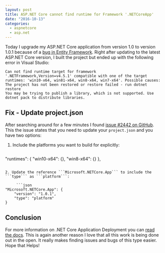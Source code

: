 ```yaml
---
layout: post
title: ASP.NET Core cannot find runtime for Framework '.NETCoreApp'
date: "2016-10-13"
categories:
  - aspnetcore
  - asp.net
---
```


Today I upgrade my ASP.NET Core application from version 1.0 to version 1.0.1 because of a [bug in Entity Framework](https://github.com/aspnet/EntityFramework/issues/5454).   Right after updating to the latest ASP.NET Core version, I built the project but ended up with the following error in Visual Studio:

```
Can not find runtime target for framework '.NETFramework,Version=v4.5.1' compatible with one of the target runtimes: 'win10-x64, win81-x64, win8-x64, win7-x64'. Possible causes:
The project has not been restored or restore failed - run dotnet restore
You may be trying to publish a library, which is not supported. Use dotnet pack to distribute libraries.
```

## Fix - Update project.json
After searching around for a few minutes I found [issue #2442 on GitHub](https://github.com/dotnet/cli/issues/2442#issuecomment-233154291).  This the issue states that you need to update your ```project.json``` and you have two options:

1. Include the platforms you want to build for explicitly:

     ```json
"runtimes": {
    "win10-x64": {},
    "win8-x64": {} 
},
```

2. Update the reference ```Microsoft.NETCore.App``` to include the ```type``` as ```platform```:

     ```json
"Microsoft.NETCore.App": {
    "version": "1.0.1",
    "type": "platform"
}
```

## Conclusion 
For more information on .NET Core Application Deployment you can [read the docs](https://docs.microsoft.com/en-us/dotnet/articles/core/deploying/index).  This is again another reason I love that all this work is being done out in the open. It really makes finding issues and bugs of this type easier.  Hope that Helps!